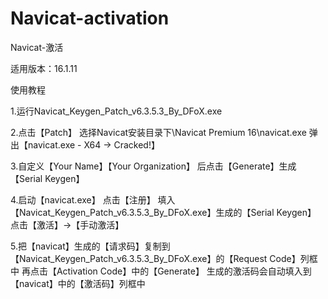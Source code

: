 # Navicat-activation
Navicat-激活

适用版本：16.1.11

使用教程

1.运行Navicat_Keygen_Patch_v6.3.5.3_By_DFoX.exe

2.点击【Patch】 选择Navicat安装目录下\Navicat Premium 16\navicat.exe   弹出【navicat.exe - X64 -> Cracked!】

3.自定义【Your Name】【Your Organization】 后点击【Generate】生成【Serial Keygen】

4.启动【navicat.exe】 点击【注册】 填入【Navicat_Keygen_Patch_v6.3.5.3_By_DFoX.exe】生成的【Serial Keygen】 点击【激活】->【手动激活】

5.把【navicat】生成的【请求码】复制到【Navicat_Keygen_Patch_v6.3.5.3_By_DFoX.exe】的【Request Code】列框中 再点击【Activation Code】中的【Generate】 生成的激活码会自动填入到【navicat】中的【激活码】列框中
